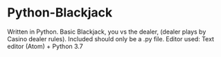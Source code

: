 # Python-Blackjack
Written in Python. Basic Blackjack, you vs the dealer, (dealer plays by Casino dealer rules). Included should only be a .py file. Editor used: Text editor (Atom) + Python 3.7

